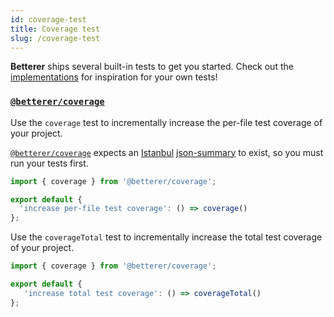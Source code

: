 ```yaml
---
id: coverage-test
title: Coverage test
slug: /coverage-test
---
```


**Betterer** ships several built-in tests to get you started. Check out the [implementations](https://github.com/phenomnomnominal/betterer/blob/master/packages/coverage/src/coverage.ts) for inspiration for your own tests!

### [`@betterer/coverage`](https://www.npmjs.com/package/@betterer/coverage)

Use the `coverage` test to incrementally increase the per-file test coverage of your project.

[`@betterer/coverage`](https://www.npmjs.com/package/@betterer/coverage) expects an [Istanbul](https://istanbul.js.org/) [json-summary](https://github.com/istanbuljs/istanbuljs/tree/master/packages/istanbul-reports/lib/json-summary) to exist, so you must run your tests first.

```typescript
import { coverage } from '@betterer/coverage';

export default {
  'increase per-file test coverage': () => coverage()
};
```

Use the `coverageTotal` test to incrementally increase the total test coverage of your project.

```javascript
import { coverage } from '@betterer/coverage';

export default {
   'increase total test coverage': () => coverageTotal()
};      
```
